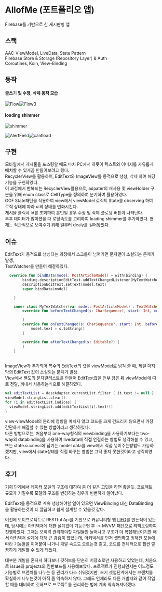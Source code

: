 # AllofMe (포트폴리오 앱)

Firebase를 기반으로 한 게시판형 앱

## 스택

AAC-ViewModel, LiveData, State Pattern\
Firebase Store & Storage (Repository Layer) & Auth\
Coroutines, Koin, View-Binding


## 동작

#### 글쓰기 및 수정, 삭제 동작 모습
![Flow](https://user-images.githubusercontent.com/67935576/143563620-227b38ad-8220-4152-bdc0-60abb84fb091.gif)![Flow3](https://user-images.githubusercontent.com/67935576/143681339-2e99428c-99aa-4fac-bd37-dbf93a62f281.gif)
#### loading shimmer
![shimmer](https://user-images.githubusercontent.com/67935576/146502383-db987a86-6b87-4271-a1e4-4628cd06e01e.gif)

![AlertField](https://user-images.githubusercontent.com/67935576/143571611-61b8966c-abc4-4dfe-88dc-90872052081d.png)![cantload](https://user-images.githubusercontent.com/67935576/143686593-7e425233-636c-4222-8375-a87d4262416d.png)


## 구현

모바일에서 게시물을 포스팅할 때도 마치 PC에서 하듯이 텍스트와 이미지를 자유롭게 배치할 수 있게끔 만들어보려고 했다.\
RecyclerView를 활용하여, EditText와 ImageView를 동적으로 생성, 삭제 하여 해당 기능을 구현하였다.\
이 과정에서 반복되는 RecyclerView활용으로, adpater의 재사용 및 viewHolder 구분을 위해 enum class로 CellType을 정의하여 분기하여 활용하였다.\
GOF State패턴을 적용하여 view에서 viewModel 로직의 State를 observing 하여 로직 상태에 따라 ui의 상태를 변화시킨다.\
게시물 클릭시 id를 조회하여 본인일 경우 수정 및 삭제 플로팅 버튼이 나타난다.\
추후 데이터가 많아졌을 때 로딩속도를 고려하여 loading shimmer를 추가하였다. 현재는 직관적으로 보여주기 위해 일부러 dealy를 걸어놓았다.


## 이슈

EditText가 동적으로 생성되는 과정에서 스크롤이 넘어가면 문자열이 소실되는 문제가 발생,\
TextWatcher를 만들어 해결하였다.
``` Kotlin
  override fun bindData(model: PostArticleModel) = with(binding) {
        binding.descriptionEditText.addTextChangedListener(MyTextWatcher(model))
        descriptionEditText.setText(model.text)
        super.bindData(model)

    }

    inner class MyTextWatcher(var model: PostArticleModel) : TextWatcher {
        override fun beforeTextChanged(s: CharSequence?, start: Int, count: Int, after: Int) {

        }
        override fun onTextChanged(s: CharSequence?, start: Int, before: Int, count: Int) {
            model.text = s.toString()
        }

        override fun afterTextChanged(s: Editable?) {
        }
    }
```
\
ImageView가 추가되어 복수의 EditText의 값을 viewModel로 넘겨 줄 때, 제일 마지막의 EditText 값이 소실되는 문제가 발생.\
View에서 별도의 문자열리스트를 만들어 EditText값을 전부 담은 뒤 viewModel에 따로 전달, 꺼내서 사용하는식으로 해결하였다.
```Kotlin
val editTextList = descAdapter.currentList.filter { it.text != null }
viewModel.stringList.clear()
for (i in editTextList.indices) {
  viewModel.stringList.add(editTextList[i].text!!)
}
```
view-viewModel의 분리에 영향을 미치지 않고 코드를 크게 건드리지 않으면서 가장 간단하게 해결할 수 있는 방법이라고 생각하였다.\
다른 방법으로는, 처음부터 one-way형식의 viewbinding을 사용하기보다는 two-way의 databinding을 사용하여 livedata에 직접 연결하는 방법도 생각해볼 수 있고,\
또는 state.success에 담기는 model data를 view에서 직접 넣어주는방법도 가능하겠지만, view에서 state상태를 직접 바꾸는 방법은 그닥 좋지 못한것이라고 생각하였다.



## 후기

기획 단계에서 데이터 모델의 구조에 대하여 좀 더 깊은 고민을 하면 좋을듯. 프로젝트 규모가 커질수록 모델의 구조를 변경하는 경우가 빈번하게 일어났다.

EditText를 동적으로 계속 생성해야할 일이 있으면 ViewBinding 대신 DataBinding을 활용하는것이 더 깔끔하고 쉽게 설계할 수 있을것 같다.

이전에 토이프로젝트로 RESTful Api를 기반으로 커뮤니티형 앱 [LIFO](https://github.com/YeseopLee/LIFO)를 만든적이 있는데, 당시에는 아키텍쳐에 대한 설계없이 기능구현 후 -> MVVM 패턴으로 리팩토링하여 진행하였다. 그때는 오히려 관리해야할 파일들만 늘어나고 구조가 더 복잡해보이기만 해서 아키텍쳐 설계에 대해 큰 감흥이 없었는데, 아키텍쳐를 먼저 셋업하고 정해진 모듈에 따라 기능들을 이어붙여 나가니 개발 속도도 오르는것 같고, 코드를 전체적으로 훨씬 깔끔하게 개발할 수 있게 돼었다. 

대부분 개발을 혼자서 하다보니 깃허브를 단순히 저장소로만 사용하고 있었는데, 처음으로 issue와 projects의 칸반보드를 사용해보았다. 프로젝트가 진행되면서는 어느정도 기능별로 브랜치를 나누는 등 관리가 다소 쉬워졌지만, 초기 셋업단계에서는 브랜치를 확실하게 나누는것이 아직 좀 익숙하지 않다. 그래도 언제라도 다른 개발자와 같이 작업할 때를 대비하여 깃허브로 프로젝트를 관리하는 법에 계속 익숙해져야겠다.




